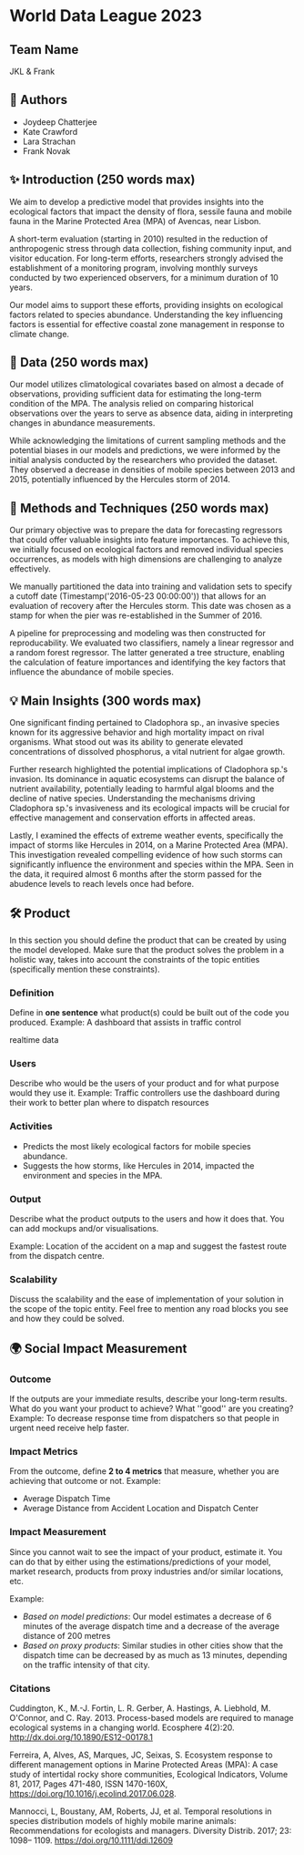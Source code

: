 ﻿# World Data League 2023

## Team Name

JKL & Frank

## 👥 Authors

* Joydeep Chatterjee
* Kate Crawford
* Lara Strachan
* Frank Novak

## ✨ Introduction (250 words max)

We aim to develop a predictive model that provides insights into the ecological factors that impact the density of flora, sessile fauna and mobile fauna in the Marine Protected Area (MPA) of Avencas, near Lisbon. 

A short-term evaluation (starting in 2010) resulted in the reduction of anthropogenic stress through data collection, fishing community input, and visitor education. For long-term efforts, researchers strongly advised the establishment of a monitoring program, involving monthly surveys conducted by two experienced observers, for a minimum duration of 10 years. 

Our model aims to support these efforts, providing insights on ecological factors related to species abundance. Understanding the key influencing factors is essential for effective coastal zone management in response to climate change.

## 🔢 Data (250 words max)

Our model utilizes climatological covariates based on almost a decade of observations, providing sufficient data for estimating the long-term condition of the MPA. The analysis relied on comparing historical observations over the years to serve as absence data, aiding in interpreting changes in abundance measurements.

While acknowledging the limitations of current sampling methods and the potential biases in our models and predictions, we were informed by the initial analysis conducted by the researchers who provided the dataset. They observed a decrease in densities of mobile species between 2013 and 2015, potentially influenced by the Hercules storm of 2014.

## 🧮 Methods and Techniques (250 words max)

Our primary objective was to prepare the data for forecasting regressors that could offer valuable insights into feature importances. To achieve this, we initially focused on ecological factors and removed individual species occurrences, as models with high dimensions are challenging to analyze effectively. 

We manually partitioned the data into training and validation sets to specify a cutoff date (Timestamp('2016-05-23 00:00:00')) that allows for an evaluation of recovery after the Hercules storm. This date was chosen as a stamp for when the pier was re-established in the Summer of 2016.

A pipeline for preprocessing and modeling was then constructed for reproducability. We evaluated two classifiers, namely a linear regressor and a random forest regressor. The latter generated a tree structure, enabling the calculation of feature importances and identifying the key factors that influence the abundance of mobile species.



## 💡 Main Insights (300 words max)
One significant finding pertained to Cladophora sp., an invasive species known for its aggressive behavior and high mortality impact on rival organisms. What stood out was its ability to generate elevated concentrations of dissolved phosphorus, a vital nutrient for algae growth.

Further research highlighted the potential implications of Cladophora sp.'s invasion. Its dominance in aquatic ecosystems can disrupt the balance of nutrient availability, potentially leading to harmful algal blooms and the decline of native species. Understanding the mechanisms driving Cladophora sp.'s invasiveness and its ecological impacts will be crucial for effective management and conservation efforts in affected areas.

Lastly, I examined the effects of extreme weather events, specifically the impact of storms like Hercules in 2014, on a Marine Protected Area (MPA). This investigation revealed compelling evidence of how such storms can significantly influence the environment and species within the MPA. Seen in the data, it required almost 6 months after the storm passed for the abudence levels to reach levels once had before.

## 🛠️ Product

In this section you should define the product that can be created by using the model developed. Make sure that the product solves the problem in a holistic way, takes into account the constraints of the topic entities (specifically mention these constraints).

### Definition

Define in **one sentence** what product(s) could be built out of the code you produced.
Example: A dashboard that assists in traffic control

realtime data

### Users

Describe who would be the users of your product and for what purpose would they use it.
Example: Traffic controllers use the dashboard during their work to better plan where to dispatch resources

### Activities

* Predicts the most likely ecological factors for mobile species abundance.
* Suggests the how storms, like Hercules in 2014, impacted the environment and species in the MPA.

### Output

Describe what the product outputs to the users and how it does that. You can add mockups and/or visualisations.

Example: Location of the accident on a map and suggest the fastest route from the dispatch centre.

### Scalability

Discuss the scalability and the ease of implementation of your solution in the scope of the topic entity. Feel free to mention any road blocks you see and how they could be solved.

## 🌍 Social Impact Measurement


### Outcome

If the outputs are your immediate results, describe your long-term results. What do you want your product to achieve? What ''good'' are you creating?
Example: To decrease response time from dispatchers so that people in urgent need receive help faster.

### Impact Metrics

From the outcome, define **2 to 4 metrics** that measure, whether you are achieving that outcome or not.
Example:

* Average Dispatch Time
* Average Distance from Accident Location and Dispatch Center

### Impact Measurement

Since you cannot wait to see the impact of your product, estimate it. You can do that by either using the estimations/predictions of your model, market research, products from proxy industries and/or similar locations, etc.


Example:
* *Based on model predictions*: Our model estimates a decrease of 6 minutes of the average dispatch time and a decrease of the average distance of 200 metres
* *Based on proxy products*: Similar studies in other cities show that the dispatch time can be decreased by as much as 13 minutes, depending on the traffic intensity of that city.

### Citations

Cuddington, K., M.-J. Fortin, L. R. Gerber, A. Hastings, A. Liebhold, M. O'Connor, and C. Ray. 2013. Process-based models are required to manage ecological systems in a changing world. Ecosphere 4(2):20. http://dx.doi.org/10.1890/ES12-00178.1

Ferreira, A, Alves, AS, Marques, JC, Seixas, S. Ecosystem response to different management options in Marine Protected Areas (MPA): A case study of intertidal rocky shore communities, Ecological Indicators, Volume 81, 2017, Pages 471-480, ISSN 1470-160X, https://doi.org/10.1016/j.ecolind.2017.06.028.

Mannocci, L, Boustany, AM, Roberts, JJ, et al. Temporal resolutions in species distribution models of highly mobile marine animals: Recommendations for ecologists and managers. Diversity Distrib. 2017; 23: 1098– 1109. https://doi.org/10.1111/ddi.12609
